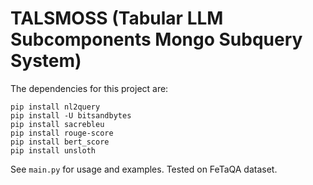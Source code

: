 # TALSMOSS (Tabular LLM Subcomponents Mongo Subquery System)

The dependencies for this project are:
```
pip install nl2query
pip install -U bitsandbytes
pip install sacrebleu
pip install rouge-score
pip install bert_score
pip install unsloth
```

See `main.py` for usage and examples. Tested on FeTaQA dataset.